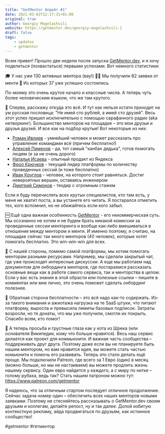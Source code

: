 ```yaml
---
title: "GetMentor Апдейт #1"
date: 2021-03-02T12:17:31+01:00
original: true
author: Georgiy Mogelashvili
website: https://getmentor.dev/georgiy-mogelashvili-1
draft: false
tags: 
    - updates
    - getmentor
---
```


Всем привет! Прошло две недели после запуска [GetMentor.dev](https://getmentor.dev/), и я хочу поделиться (похвастаться) первыми успехами.
Вот немного статистики:

🎓 У нас уже 130 активных ментора (вау!)
🙋‍♂️ Мы получили 82 заявки от менти
🤝 Из которых 37 уже успешно состоялись

По-моему это очень крутое начало и классные числа. А теперь чуть более человеческим языком, что же там крутого.

👋 Сперва, расскажу откуда это всё. И тут как нельзя кстати приходит на ум русская пословица: "Не имей сто рублей, а имей сто друзей". Весь этот успех пришел исключительно с помощью сарафанного радио (aka нетворкинг). Большинство менторов на площадке – это мои друзья и друзья друзей. И все как на подбор крутые!
Вот некоторые из них:

* [Роман Ивлиев](https://getmentor.dev/roman-ivliev-22) - умнейший человек и может рассказать про управление командами всё (причем бесплатно!)
* [Алексей Пименов](https://getmentor.dev/aleksey-pimenov-9) - да, тот самый "канбан дядька", готов помогать людям (и за не очень дорого)
* [Наталья Исаева](https://getmentor.dev/natalya-isaeva-25) - опытный продакт из Яндекса
* [Фрол Крючков](https://getmentor.dev/frol-kryuchkov-27) - текущий лидер платформы по количеству проведенных сессий (и тоже бесплатно)
* [Иван Круглов](https://getmentor.dev/ivan-kruglov-16) - человек, на которого стоит равняться. Достиг невероятных вершин, оставаясь инженером
* [Дмитрий Симонов](https://getmentor.dev/dmitriy-simonov-29) - техдир с огромным стажем

Если я буду перечислять всех крутых специалистов, кто там есть, у меня не хватит поста, а вы устанете его читать. Я постарался отметить тех, кого вспомнил, но не обижайтесь если кого забыл.

🆓 Ещё одна важная особенность [GetMentor](https://getmentor.dev/) - его некоммерческая суть. Мы осознанно не хотим и не будем брать никакой комиссии за проведенные сессии менторинга и вообще как-либо вмешиваться в отношения между ментором и менти. И именно поэтому, я считаю, на площадке сейчас так много менторов (40 человек), которые хотят помогать бесплатно. Это win-win-win для всех.

📃 С нашей стороны, помимо самой платформы, мы хотим помогать менторам разными ресурсами. Например, мы сделали закрытый чат, где уже происходят интересные дискуссии. А еще мы работаем над документом для онбординга менторов, где постараемся рассказать основные вещи как в работе самого сервиса, так и менторства в целом. Если у вас есть знания в этой обрасти или полезные ссылки – пишите в комментах или мне лично, это очень поможет сделать онбординг полезнее.

🙏 Обратная сторона бесплатности – это всё надо как-то содержать. Из-за такого внимания и ажиотажа нагрузка на те SaaS штуки, что питают платформу, выросла и превысила лимиты базовых подписок. Затраты возросли, но те донаты, что мы уже получили, смогли их покрыть. Спасибо всем, кто помог!

🍩 А теперь просьба и грустные глаза как у кота из Шрека (или основателя Википедии, кому что больше нравится). Весь наш сервис делается как проект для коммьюнити. И важная часть сообщества – поддерживать друг друга. Поэтому даже если вы не планируете быть нашим ментором, но вам нравится идея, вы можете стать частью комьюнити и помочь его развивать. Теперь это стало делать ещё проще. Мы подключили Patreon, где всего за 1 Евро (один) в месяц (можно больше, но мы не настаиваем) вы можете продлить жизнь нашему сервису. Один евро найдется у каждого, а с миру по нитке – голому рубаха, ведь так? Стать нашим патроном можно тут: https://www.patreon.com/getmentor

Я надеюсь, что за отличным стартом последует отличное продолжение. Сейчас задача номер один – обеспечить всех наших менторов новыми заявками. Поэтому не стесняйтесь рассказывать о GetMentor.dev своим друзьям и коллегам, делайте репост, ну и так далее. Долой избитую контекстную рекламу, айда продвигаться по друзьям, как истинное сообщество!

#getmentor #гетментор